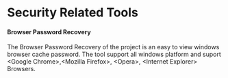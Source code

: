 # Security Related Tools

#### Browser Password Recovery ####

The Browser Password Recovery of the project is an easy to view windows browser cache password. The tool support all windows platform and suport &lt;Google Chrome&gt;,&lt;Mozilla Firefox&gt;, &lt;Opera&gt;, &lt;Internet Explorer&gt; Browsers.
